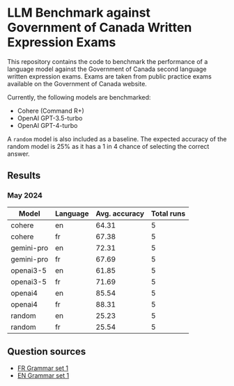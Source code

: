 # LLM Benchmark against Government of Canada Written Expression Exams

This repository contains the code to benchmark the performance of a language model against the Government of Canada second language written expression exams. Exams are taken from public practice exams available on the Government of Canada website.

Currently, the following models are benchmarked:

- Cohere (Command R+)
- OpenAI GPT-3.5-turbo
- OpenAI GPT-4-turbo

A `random` model is also included as a baseline. The expected accuracy of the random model is 25% as it has a 1 in 4 chance of selecting the correct answer.

## Results

### May 2024

|Model|Language|Avg. accuracy|Total runs|
|---|---|---|---|
|cohere|en|64.31|5|
|cohere|fr|67.38|5|
|gemini-pro|en|72.31|5|
|gemini-pro|fr|67.69|5|
|openai3-5|en|61.85|5|
|openai3-5|fr|71.69|5|
|openai4|en|85.54|5|
|openai4|fr|88.31|5|
|random|en|25.23|5|
|random|fr|25.54|5|

## Question sources

- [FR Grammar set 1](https://publications.gc.ca/site/fra/9.801016/publication.html)
- [EN Grammar set 1](https://publications.gc.ca/site/eng/9.801031/publication.html)